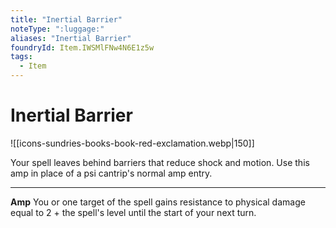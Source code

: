 ```yaml
---
title: "Inertial Barrier"
noteType: ":luggage:"
aliases: "Inertial Barrier"
foundryId: Item.IWSMlFNw4N6E1z5w
tags:
  - Item
---
```


# Inertial Barrier
![[icons-sundries-books-book-red-exclamation.webp|150]]

Your spell leaves behind barriers that reduce shock and motion. Use this amp in place of a psi cantrip's normal amp entry.

* * *

**Amp** You or one target of the spell gains resistance to physical damage equal to 2 + the spell's level until the start of your next turn.
